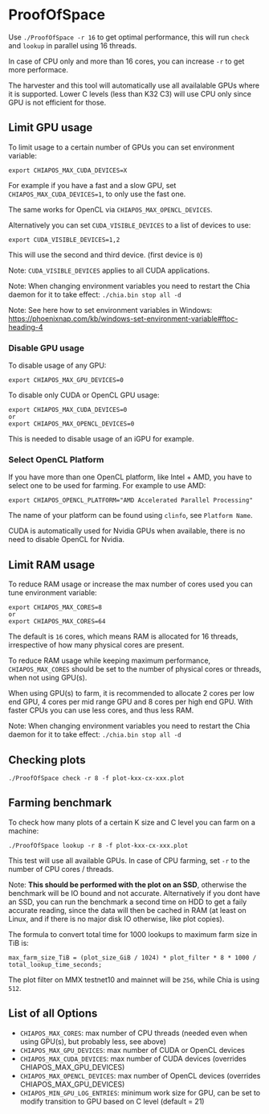 # ProofOfSpace

Use `./ProofOfSpace -r 16` to get optimal performance, this will run `check` and `lookup` in parallel using 16 threads.

In case of CPU only and more than 16 cores, you can increase `-r` to get more performace.

The harvester and this tool will automatically use all availalable GPUs where it is supported.
Lower C levels (less than K32 C3) will use CPU only since GPU is not efficient for those.

## Limit GPU usage

To limit usage to a certain number of GPUs you can set environment variable:
```
export CHIAPOS_MAX_CUDA_DEVICES=X
```
For example if you have a fast and a slow GPU, set `CHIAPOS_MAX_CUDA_DEVICES=1`, to only use the fast one.

The same works for OpenCL via `CHIAPOS_MAX_OPENCL_DEVICES`.

Alternatively you can set `CUDA_VISIBLE_DEVICES` to a list of devices to use:
```
export CUDA_VISIBLE_DEVICES=1,2
```
This will use the second and third device. (first device is `0`)

Note: `CUDA_VISIBLE_DEVICES` applies to all CUDA applications.

Note: When changing environment variables you need to restart the Chia daemon for it to take effect: `./chia.bin stop all -d`

Note: See here how to set environment variables in Windows: https://phoenixnap.com/kb/windows-set-environment-variable#ftoc-heading-4

### Disable GPU usage

To disable usage of any GPU:
```
export CHIAPOS_MAX_GPU_DEVICES=0
```

To disable only CUDA or OpenCL GPU usage:
```
export CHIAPOS_MAX_CUDA_DEVICES=0
or
export CHIAPOS_MAX_OPENCL_DEVICES=0
```
This is needed to disable usage of an iGPU for example.

### Select OpenCL Platform

If you have more than one OpenCL platform, like Intel + AMD, you have to select one to be used for farming.
For example to use AMD:
```
export CHIAPOS_OPENCL_PLATFORM="AMD Accelerated Parallel Processing"
```
The name of your platform can be found using `clinfo`, see `Platform Name`.

CUDA is automatically used for Nvidia GPUs when available, there is no need to disable OpenCL for Nvidia.

## Limit RAM usage

To reduce RAM usage or increase the max number of cores used you can tune environment variable:
```
export CHIAPOS_MAX_CORES=8
or
export CHIAPOS_MAX_CORES=64
```
The default is `16` cores, which means RAM is allocated for 16 threads, irrespective of how many physical cores are present.

To reduce RAM usage while keeping maximum performance, `CHIAPOS_MAX_CORES` should be set to the number of physical cores or threads, when not using GPU(s).

When using GPU(s) to farm, it is recommended to allocate 2 cores per low end GPU, 4 cores per mid range GPU and 8 cores per high end GPU. With faster CPUs you can use less cores, and thus less RAM.

Note: When changing environment variables you need to restart the Chia daemon for it to take effect: `./chia.bin stop all -d`

## Checking plots

```
./ProofOfSpace check -r 8 -f plot-kxx-cx-xxx.plot
```

## Farming benchmark

To check how many plots of a certain K size and C level you can farm on a machine:
```
./ProofOfSpace lookup -r 8 -f plot-kxx-cx-xxx.plot
```
This test will use all available GPUs. In case of CPU farming, set `-r` to the number of CPU cores / threads.

Note: **This should be performed with the plot on an SSD**, otherwise the benchmark will be IO bound and not accurate.
Alternatively if you dont have an SSD, you can run the benchmark a second time on HDD to get a faily accurate reading, since the data will then be cached in RAM (at least on Linux, and if there is no major disk IO otherwise, like plot copies).

The formula to convert total time for 1000 lookups to maximum farm size in TiB is:
```
max_farm_size_TiB = (plot_size_GiB / 1024) * plot_filter * 8 * 1000 / total_lookup_time_seconds;
```
The plot filter on MMX testnet10 and mainnet will be `256`, while Chia is using `512`.

## List of all Options

- `CHIAPOS_MAX_CORES`: max number of CPU threads (needed even when using GPU(s), but probably less, see above)
- `CHIAPOS_MAX_GPU_DEVICES`: max number of CUDA or OpenCL devices
- `CHIAPOS_MAX_CUDA_DEVICES`: max number of CUDA devices (overrides CHIAPOS_MAX_GPU_DEVICES)
- `CHIAPOS_MAX_OPENCL_DEVICES`: max number of OpenCL devices (overrides CHIAPOS_MAX_GPU_DEVICES)
- `CHIAPOS_MIN_GPU_LOG_ENTRIES`: minimum work size for GPU, can be set to modify transition to GPU based on C level (default = 21)

